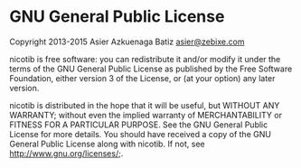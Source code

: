 GNU General Public License
==========================

Copyright 2013-2015 Asier Azkuenaga Batiz <asier@zebixe.com>
                                                                                                                                                     
nicotib is free software: you can redistribute it and/or modify
it under the terms of the GNU General Public License as published by
the Free Software Foundation, either version 3 of the License, or
(at your option) any later version.
                                                                                                                                                     
nicotib is distributed in the hope that it will be useful,
but WITHOUT ANY WARRANTY; without even the implied warranty of
MERCHANTABILITY or FITNESS FOR A PARTICULAR PURPOSE. See the
GNU General Public License for more details.
You should have received a copy of the GNU General Public License
along with nicotib. If not, see <http://www.gnu.org/licenses/>;.
